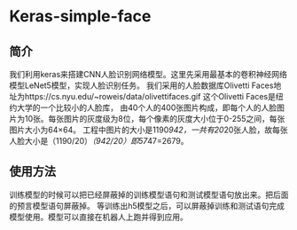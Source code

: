 # Keras-simple-face
## 简介
   我们利用keras来搭建CNN人脸识别网络模型。这里先采用最基本的卷积神经网络模型LeNet5模型，实现人脸识别任务。
我们采用的人脸数据库Olivetti Faces地址为https://cs.nyu.edu/~roweis/data/olivettifaces.gif 这个Olivetti Faces是纽约大学的一个比较小的人脸库，
由40个人的400张图片构成，即每个人的人脸图片为10张。每张图片的灰度级为8位，每个像素的灰度大小位于0-255之间，每张图片大小为64×64。
工程中图片的大小是1190*942，一共有20*20张人脸，故每张人脸大小是（1190/20）*（942/20）即57*47=2679。
## 使用方法
   训练模型的时候可以把已经屏蔽掉的训练模型语句和测试模型语句放出来。把后面的预言模型语句屏蔽掉。
等训练出h5模型之后，可以屏蔽掉训练和测试语句完成模型使用。模型可以直接在机器人上跑并得到应用。
    
